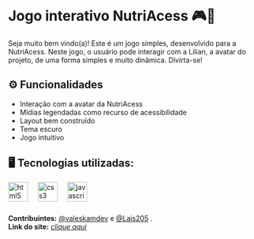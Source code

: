 # Jogo interativo NutriAcess 🎮🍎
Seja muito bem vindo(a)! Este é um jogo simples, desenvolvido para a NutriAcess. Neste jogo, o usuário pode interagir com a Lilian, a avatar do projeto, de uma forma simples e muito dinâmica. Divirta-se! <br>

## ⚙ Funcionalidades 
- Interação com a avatar da NutriAcess <br> 
- Mídias legendadas como recurso de acessibilidade <br> 
- Layout bem construído <br> 
- Tema escuro <br>
- Jogo intuitivo <br>

## 🖥️ Tecnologias utilizadas:<br>
<div align="left">
  <img src="https://cdn.jsdelivr.net/gh/devicons/devicon/icons/html5/html5-original.svg" height="40" alt="html5 logo"  />
  <img width="12" />
  <img src="https://cdn.jsdelivr.net/gh/devicons/devicon/icons/css3/css3-original.svg" height="40" alt="css3 logo"  />
  <img width="12" />
  <img src="https://cdn.jsdelivr.net/gh/devicons/devicon/icons/javascript/javascript-original.svg" height="40" alt="javascript logo"  />
</div>

###

**Contribuintes:** [@valeskamdev](https://github.com/valeskamdev) e [@Lais205](https://github.com/Lais205) . <br>
**Link do site:** <i>[clique aqui](https://joguinho-nutriacess.vercel.app/index.html) 




